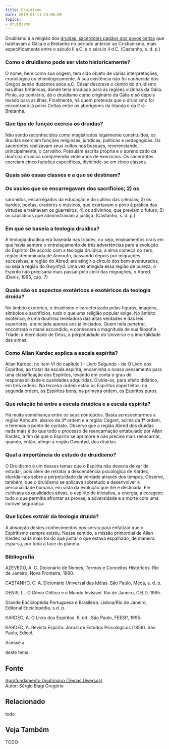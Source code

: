 ```yaml
---
title: Druidismo
date: 2019-01-11 13:00:00
topics: 
- druidismo 
---
```


Druidismo é a religião dos [druidas, sacerdotes pagãos dos povos celtas](../druida)
que habitavam a Gália e a Bretanha no período anterior ao Cristianismo,
mais especificamente entre o século II a.C. e o século II d.C.
(Castanho, s. d. p.)

### Como o druidismo pode ser visto historicamente?
O nome, bem como sua origem, tem sido objeto de várias interpretações,
cronológica ou etimologicamente. A sua existência não foi conhecida dos
Gregos senão duzentos anos a.C. César descreve o centro do druidismo nas
ilhas britânicas, donde teria irradiado para as regiões vizinhas da
Gália. Plínio, ao contrário, dá o druidismo como originário da Gália e
só depois levado para as ilhas. Finalmente, há quem pretenda que o
druidismo foi encontrado já pelos Celtas entre os aborígenes da Irlanda
e da Grã-Bretanha.

### Que tipo de função exercia os druidas?
Não sendo reconhecidos como magistrados legalmente constituídos, os
druidas exerciam funções religiosas, jurídicas, políticas e pedagógicas.
Os sacerdotes realizavam seus cultos nos bosques, reverenciando,
principalmente, o carvalho. Possuíam escrita própria e o aprendizado da
doutrina druidica compreendia vinte anos de exercícios. Os
sacerdotes exerciam cinco funções específicas, dividindo-se em cinco
classes.

### Quais são essas classes e a que se destinam?
### Os vacios que se encarregavam dos sacrifícios; 2) os
saronidos, encarregados da educação e do cultivo das ciências; 3) os
bardos, poetas, oradores e músicos, que exortavam o povo à prática
das virtudes e treinavam os guerreiros; 4) os adivinhos, que previam
o futuro; 5) os causídicos que administravam a justiça. (Castanho,
s. d. p.)

### Em que se baseia a teologia druidica?
A teologia druídica era baseada nas tríades, ou seja, ensinamentos orais
em que havia sempre o entrelaçamento de três advertências para a
evolução do Espírito. De acordo com a teologia druídica, a alma começa
do zero, região denominada de Annoufn, passando depois por
migrações sucessivas, a região do Abred, até atingir o círculo dos
bem-aventurados, ou seja a região do Gwynfyd. Uma vez atingida essa
região de pureza, o Espírito não precisaria mais passar pelo ciclo das
migrações, o Abred. (Denis, 1995, cap. 7)

### Quais são os aspectos exotéricos e esotéricos da teologia druida?
No âmbito exotérico, o druidismo é caracterizado pelas figuras,
imagens, símbolos e sacrifícios, tudo o que uma religião popular exige.
No âmbito esotérico, é uma doutrina reveladora das altas verdades e
das leis superiores, anunciada apenas aos já iniciados. Quem nela
penetrar, encontrará o maná escondido, e conhecerá a magnitude de sua
filosofia Tríade: a eternidade de Deus, a perpetuidade do Universo e
a imortalidade das almas.

### Como Allan Kardec explica a escala espírita?
Allan Kardec, no item VI do capítulo I - Livro Segundo - de O Livro dos
Espíritos, ao tratar da escala espírita, encaminha o nosso pensamento
para uma classificação dos Espíritos, levando em conta o grau de
responsabilidade e qualidades adquiridas. Divide-os, para efeito
didático, em três ordens. Na terceira ordem estão os Espíritos
imperfeitos; na segunda ordem, os Espíritos bons; na
primeira ordem, os Espíritos puros.

### Que relação há entre a escala druidica e a escala espírita?
Há muita semelhança entre os seus conteúdos. Basta acrescentarmos a
região Annoufn, abaixo da 3ª ordem e a região Cegant, acima da
1ª ordem, e teremos o ponto de contato. Observe que a região Abred
dos druidas nada mais é do que todo o processo de reencarnação
entabulado por Allan Kardec, a fim de que o Espírito se aprimore e não
precise mais reencarnar, quando, então, atinge a região Gwynfyd, dos
druidas.

### Qual a importância do estudo do druidismo?
O Druidismo é um desses temas que o Espírita não deveria deixar de
estudar, pois além de retratar a descendência psicológica de Kardec,
elucida-nos sobre a perpetuidade da verdade através dos tempos. Observe,
também, que o druidismo se aplicava sobretudo a desenvolver a
personalidade humana, em vista da evolução que lhe é destinada. Ele
cultivava as qualidades ativas, o espírito de iniciativa, a energia, a
coragem; tudo o que permitia afrontar as provas, a adversidade e a morte
com uma incrível segurança.

### Que lições extrair da teologia druida?
A absorção destes conhecimentos nos serviu para enfatizar que o
Espiritismo sempre existiu. Nesse sentido, a missão primordial de Allan
Kardec nada mais foi do que juntar o que estava espalhado, de maneira
esparsa, por toda a face do planeta.




### Bibliografia
AZEVEDO, A. C. Dicionário de Nomes, Termos e Conceitos Históricos. Rio
de Janeiro, Nova Fronteira, 1990.

CASTANHO, C. A. Dicionário Universal das Idéias. São Paulo, Meca, s.
d. p.

DENIS, L.. O Gênio Céltico e o Mundo Invisível. Rio de Janeiro, CELD,
1995.

Grande Enciclopédia Portuguesa e Brasileira. Lisboa/Rio de Janeiro,
Editorial Enciclopédia, s.d. p.

KARDEC, A. O Livro dos Espíritos. 8. ed., São Paulo, FEESP, 1995.

KARDEC, A. Revista Espírita: Jornal de Estudos Psicológicos (1858).
São Paulo, Edicel.

Acesse a

deste tema.

## Fonte
[Aprofundamento Doutrinário (Temas Diversos)](https://sites.google.com/view/aprofundamentodoutrinario/druidismo)  
Autor: Sérgio Biagi Gregório



## Relacionado
todo

## Veja Também
TODO


